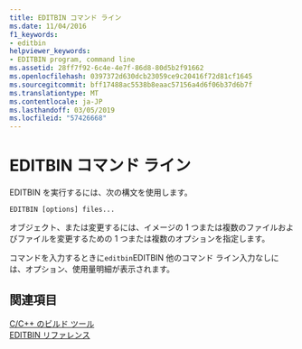 ```yaml
---
title: EDITBIN コマンド ライン
ms.date: 11/04/2016
f1_keywords:
- editbin
helpviewer_keywords:
- EDITBIN program, command line
ms.assetid: 28ff7f92-6c4e-4e7f-86d8-80d5b2f91662
ms.openlocfilehash: 0397372d630dcb23059ce9c20416f72d81cf1645
ms.sourcegitcommit: bff17488ac5538b8eaac57156a4d6f06b37d6b7f
ms.translationtype: MT
ms.contentlocale: ja-JP
ms.lasthandoff: 03/05/2019
ms.locfileid: "57426668"
---
```

# <a name="editbin-command-line"></a>EDITBIN コマンド ライン

EDITBIN を実行するには、次の構文を使用します。

```
EDITBIN [options] files...
```

オブジェクト、または変更するには、イメージの 1 つまたは複数のファイルおよびファイルを変更するための 1 つまたは複数のオプションを指定します。

コマンドを入力するときに`editbin`EDITBIN 他のコマンド ライン入力なしには、オプション、使用量明細が表示されます。

## <a name="see-also"></a>関連項目

[C/C++ のビルド ツール](../../build/reference/c-cpp-build-tools.md)<br/>
[EDITBIN リファレンス](../../build/reference/editbin-reference.md)
